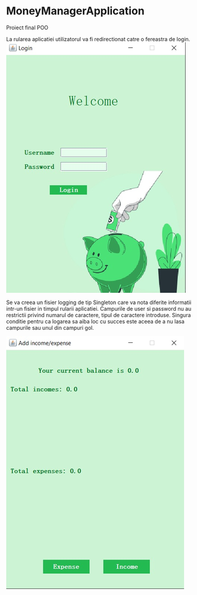 # MoneyManagerApplication
Proiect final POO

La rularea aplicatiei utilizatorul va fi redirectionat catre o fereastra de login.
![My Image](img/loginImg.jpeg)


Se va creea un fisier logging de tip Singleton care va nota diferite informatii intr-un fisier in timpul rularii aplicatiei.
Campurile de user si password nu au restrictii privind numarul de caractere, tipul de caractere introduse. Singura conditie pentru ca logarea sa aiba loc cu succes este aceea de a nu lasa campurile sau unul din campuri gol.


![My Image](img/choiceImg.jpeg)
